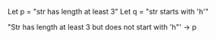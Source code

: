 Let p = "str has length at least 3"
Let q = "str starts with 'h'"

"Str has length at least 3 but does not start with 'h"' -> p 